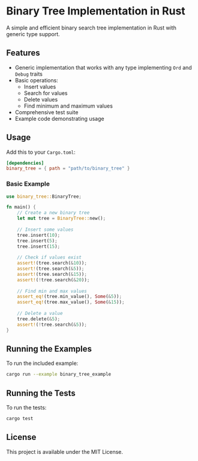# Binary Tree Implementation in Rust

A simple and efficient binary search tree implementation in Rust with generic type support.

## Features

- Generic implementation that works with any type implementing `Ord` and `Debug` traits
- Basic operations:
  - Insert values
  - Search for values
  - Delete values
  - Find minimum and maximum values
- Comprehensive test suite
- Example code demonstrating usage

## Usage

Add this to your `Cargo.toml`:

```toml
[dependencies]
binary_tree = { path = "path/to/binary_tree" }
```

### Basic Example

```rust
use binary_tree::BinaryTree;

fn main() {
    // Create a new binary tree
    let mut tree = BinaryTree::new();
    
    // Insert some values
    tree.insert(10);
    tree.insert(5);
    tree.insert(15);
    
    // Check if values exist
    assert!(tree.search(&10));
    assert!(tree.search(&5));
    assert!(tree.search(&15));
    assert!(!tree.search(&20));
    
    // Find min and max values
    assert_eq!(tree.min_value(), Some(&5));
    assert_eq!(tree.max_value(), Some(&15));
    
    // Delete a value
    tree.delete(&5);
    assert!(!tree.search(&5));
}
```

## Running the Examples

To run the included example:

```bash
cargo run --example binary_tree_example
```

## Running the Tests

To run the tests:

```bash
cargo test
```

## License

This project is available under the MIT License.
